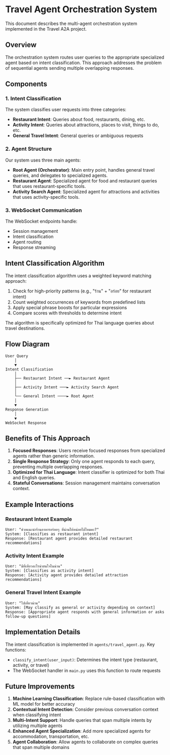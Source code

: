 # Travel Agent Orchestration System

This document describes the multi-agent orchestration system implemented in the Travel A2A project.

## Overview

The orchestration system routes user queries to the appropriate specialized agent based on intent classification. This approach addresses the problem of sequential agents sending multiple overlapping responses.

## Components

### 1. Intent Classification

The system classifies user requests into three categories:
- **Restaurant Intent**: Queries about food, restaurants, dining, etc.
- **Activity Intent**: Queries about attractions, places to visit, things to do, etc.
- **General Travel Intent**: General queries or ambiguous requests

### 2. Agent Structure

Our system uses three main agents:
- **Root Agent (Orchestrator)**: Main entry point, handles general travel queries, and delegates to specialized agents.
- **Restaurant Agent**: Specialized agent for food and restaurant queries that uses restaurant-specific tools.
- **Activity Search Agent**: Specialized agent for attractions and activities that uses activity-specific tools.

### 3. WebSocket Communication

The WebSocket endpoints handle:
- Session management
- Intent classification
- Agent routing
- Response streaming

## Intent Classification Algorithm

The intent classification algorithm uses a weighted keyword matching approach:
1. Check for high-priority patterns (e.g., "ร้าน" + "อร่อย" for restaurant intent)
2. Count weighted occurrences of keywords from predefined lists
3. Apply special phrase boosts for particular expressions
4. Compare scores with thresholds to determine intent

The algorithm is specifically optimized for Thai language queries about travel destinations.

## Flow Diagram

```
User Query
    │
    ▼
Intent Classification
    │
    ├── Restaurant Intent ──► Restaurant Agent
    │
    ├── Activity Intent ───► Activity Search Agent
    │
    └── General Intent ────► Root Agent
    │
    ▼
Response Generation
    │
    ▼
WebSocket Response
```

## Benefits of This Approach

1. **Focused Responses**: Users receive focused responses from specialized agents rather than generic information.
2. **Single Response Strategy**: Only one agent responds to each query, preventing multiple overlapping responses.
3. **Optimized for Thai Language**: Intent classifier is optimized for both Thai and English queries.
4. **Stateful Conversations**: Session management maintains conversation context.

## Example Interactions

### Restaurant Intent Example
```
User: "ช่วยแนะนำร้านอาหารอร่อยๆ ที่น่านให้หน่อยได้ไหมคะ?"
System: [Classifies as restaurant intent]
Response: [Restaurant agent provides detailed restaurant recommendations]
```

### Activity Intent Example
```
User: "มีที่เที่ยวอะไรน่าสนใจในน่าน"
System: [Classifies as activity intent]
Response: [Activity agent provides detailed attraction recommendations]
```

### General Travel Intent Example
```
User: "ไปเที่ยวน่าน"
System: [May classify as general or activity depending on context]
Response: [Appropriate agent responds with general information or asks follow-up questions]
```

## Implementation Details

The intent classification is implemented in `agents/travel_agent.py`. Key functions:
- `classify_intent(user_input)`: Determines the intent type (restaurant, activity, or travel)
- The WebSocket handler in `main.py` uses this function to route requests

## Future Improvements

1. **Machine Learning Classification**: Replace rule-based classification with ML model for better accuracy
2. **Contextual Intent Detection**: Consider previous conversation context when classifying intent
3. **Multi-Intent Support**: Handle queries that span multiple intents by utilizing multiple agents
4. **Enhanced Agent Specialization**: Add more specialized agents for accommodation, transportation, etc.
5. **Agent Collaboration**: Allow agents to collaborate on complex queries that span multiple domains
